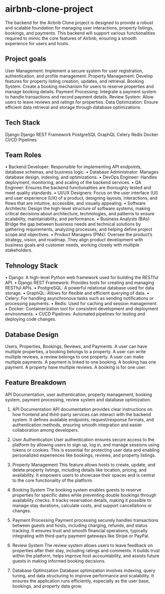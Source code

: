 # airbnb-clone-project
The backend for the Airbnb Clone project is designed to provide a robust and scalable foundation for managing user interactions, property listings, bookings, and payments. This backend will support various functionalities required to mimic the core features of Airbnb, ensuring a smooth experience for users and hosts.

## Project goals
User Management: Implement a secure system for user registration, authentication, and profile management.
Property Management: Develop features for property listing creation, updates, and retrieval.
Booking System: Create a booking mechanism for users to reserve properties and manage booking details.
Payment Processing: Integrate a payment system to handle transactions and record payment details.
Review System: Allow users to leave reviews and ratings for properties.
Data Optimization: Ensure efficient data retrieval and storage through database optimizations.

## Tech Stack
Django
Django REST Framework
PostgreSQL
GraphQL
Celery
Redis
Docker
CI/CD Pipelines

## Team Roles
•	Backend Developer: Responsible for implementing API endpoints, database schemas, and business logic.
•	Database Administrator: Manages database design, indexing, and optimizations.
•	DevOps Engineer: Handles deployment, monitoring, and scaling of the backend services.
•	QA Engineer: Ensures the backend functionalities are thoroughly tested and meet quality standards.
• UI/UX Designers: Focus on the user interface (UI) and user experience (UX) of a product, designing layouts, interactions, and flows that are intuitive, accessible, and visually appealing.
• Software Architects: Design the high-level structure of software systems, making critical decisions about architecture, technologies, and patterns to ensure scalability, maintainability, and performance.
• Business Analysts (BAs): Bridge the gap between business needs and technical solutions by gathering requirements, analyzing processes, and helping define project scope and objectives.
• Product Managers (PMs): Oversee the product’s strategy, vision, and roadmap. They align product development with business goals and customer needs, working closely with multiple stakeholders.

## Tehnology Stack
•	Django: A high-level Python web framework used for building the RESTful API.
•	Django REST Framework: Provides tools for creating and managing RESTful APIs.
•	PostgreSQL: A powerful relational database used for data storage.
•	GraphQL: Allows for flexible and efficient querying of data.
•	Celery: For handling asynchronous tasks such as sending notifications or processing payments.
•	Redis: Used for caching and session management.
•	Docker: Containerization tool for consistent development and deployment environments.
•	CI/CD Pipelines: Automated pipelines for testing and deploying code changes.

## Database Design
Users, Properties, Bookings, Reviews, and Payments.
A user can have multiple properties, a booking belongs to a property. 
A user can write multiple reviews, a review belongs to one property.
A user can make multiple payments. A payment is linked to one booking.
A booking has one payment.
A property have multiple reviews.
A booking is for one user.

## Feature Breakdown
API Documentation, user authentication, property management, booking system, payment processing, review system and database optimization.
1. API Documentation
API documentation provides clear instructions on how frontend and third-party services can interact with the backend system. It defines available endpoints, request/response formats, and authentication methods, ensuring smooth integration and easier collaboration among developers.
2. User Authentication
User authentication ensures secure access to the platform by allowing users to sign up, log in, and manage sessions using tokens or cookies. This is essential for protecting user data and enabling personalized experiences like bookings, reviews, and property listings.
3. Property Management
This feature allows hosts to create, update, and delete property listings, including details like location, pricing, and availability. It empowers users to showcase their spaces and is central to the core functionality of the platform.

4. Booking System
The booking system enables guests to reserve properties for specific dates while preventing double bookings through availability checks. It tracks reservation details, making it possible to manage stay durations, calculate costs, and support cancellations or changes.

5. Payment Processing
Payment processing securely handles transactions between guests and hosts, including charging, refunds, and status tracking. It ensures trust and smooth financial operations, typically integrating with third-party payment gateways like Stripe or PayPal.

6. Review System
The review system allows users to leave feedback on properties after their stay, including ratings and comments. It builds trust within the platform, helps improve host accountability, and assists future guests in making informed booking decisions.

7. Database Optimization
Database optimization involves indexing, query tuning, and data structuring to improve performance and scalability. It ensures the application runs efficiently, especially as the user base, bookings, and property data grow.
